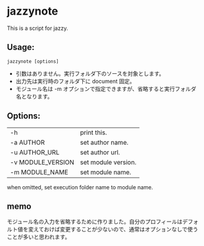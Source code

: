 # jazzynote
This is a script for jazzy.

## Usage:
```
jazzynote [options]
```

- 引数はありません。実行フォルダ下のソースを対象とします。
- 出力先は実行時のフォルダ下に document 固定。
- モジュール名は -m オプションで指定できますが、省略すると実行フォルダ名となります。

## Options:

|                   |                     |
| :---------------- | :------------------ |
| -h                | print this.         |
| -a AUTHOR         | set author name.    |
| -u AUTHOR_URL     | set author url.     |
| -v MODULE_VERSION | set module version. |
| -m MODULE_NAME    | set module name.    |


when omitted, set execution folder name to module name.

## memo
モジュール名の入力を省略するために作りました。自分のプロフィールはデフォルト値を変えておけば変更することが少ないので、通常はオプションなしで使うことが多いと思われます。